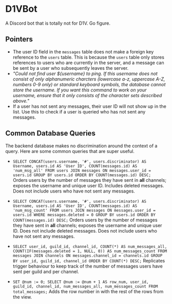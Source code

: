 # D1VBot
A Discord bot that is totally not for D1V. Go figure.

## Pointers
- The user ID field in the `messages` table does not make a foreign key reference to the `users` table. This is because the `users` table only stores references to users who are currently in the server, and a message can be sent by a user who subsequently leaves the server.
- *"Could not find user ${username} to ping. If this username does not consist of only alphanumeric charcters (lowercase a-z, uppercase A-Z, numbers 0-9 only) or standard keyboard symbols, the database cannot store the username. If you want this command to work on your username, ensure that it only consists of the character sets described above."*
- If a user has not sent any messages, their user ID will not show up in the list. Use this to check if a user is queried who has not sent any messages.

## Common Database Queries

The backend database makes no discrimination around the context of a query. Here are some common queries that are super useful.

- `SELECT CONCAT(users.username, '#', users.discriminator) AS Username, users.id AS 'User ID', COUNT(messages.id) AS 'num_msg_all' FROM users JOIN messages ON messages.user_id = users.id GROUP BY users.id ORDER BY COUNT(messages.id) DESC;`  
Orders users by the number of messages they have sent in **all** channels; exposes the username and unique user ID. Includes deleted messages. Does not include users who have not sent any messages.

- `SELECT CONCAT(users.username, '#', users.discriminator) AS Username, users.id AS 'User ID', COUNT(messages.id) AS 'num_msg_count' FROM users JOIN messages ON messages.user_id = users.id WHERE messages.deleted = 0 GROUP BY users.id ORDER BY COUNT(messages.id) DESC;`
Orders users by the number of messages they have sent in **all** channels; exposes the username and unique user ID. Does not include deleted messages. Does not include users who have not sent any messages.

- `SELECT user_id, guild_id, channel_id, COUNT(*) AS num_messages_all, COUNT(IF(messages.deleted = 1, NULL, 0)) AS num_messages_count FROM messages JOIN channels ON messages.channel_id = channels.id GROUP BY user_id, guild_id, channel_id ORDER BY COUNT(*) DESC;`
Replicates trigger behaviour to keep track of the number of messages users have sent per guild and per channel.

- `SET @num := 0; SELECT @num := @num + 1 AS row_num, user_id, guild_id, channel_id, num_messages_all, num_messages_count FROM total_messages;`
Adds the row number in with the rest of the rows from the view.
